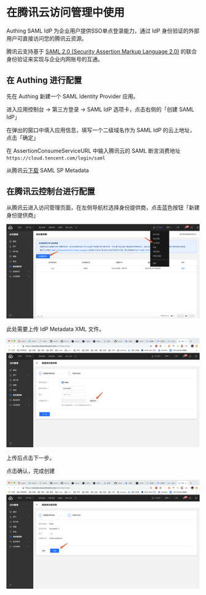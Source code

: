 # 在腾讯云访问管理中使用

Authing SAML IdP 为企业用户提供SSO单点登录能力，通过 IdP 身份验证的外部用户可直接访问您的腾讯云资源。

腾讯云支持基于 [SAML 2.0 \(Security Assertion Markup Language 2.0\)](https://wiki.oasis-open.org/security?spm=a2c4g.11186623.2.14.2d7838ddUNaoo9) 的联合身份验证来实现与企业内网账号的互通。

## 在 Authing 进行配置

先在 Authing 新建一个 SAML Identity Provider 应用。

进入应用控制台 -&gt; 第三方登录 -&gt; SAML IdP 选项卡，点击右侧的「创建 SAML IdP」

在弹出的窗口中填入应用信息，填写一个二级域名作为 SAML IdP 的云上地址，点击「确定」

在 AssertionConsumeServiceURL 中输入腾讯云的 SAML 断言消费地址`https://cloud.tencent.com/login/saml`

从腾讯云[下载](https://cloud.tencent.com/saml.xml) SAML SP Metadata

## 在腾讯云控制台进行配置

从腾讯云进入访问管理页面，在左侧导航栏选择身份提供商，点击蓝色按钮「新建身份提供商」

![&#x65B0;&#x5EFA;&#x8EAB;&#x4EFD;&#x63D0;&#x4F9B;&#x5546;](../../../.gitbook/assets/image%20%2899%29.png)

此处需要上传 IdP Metadata XML 文件。

![&#x4E0A;&#x4F20;&#x5143;&#x6570;&#x636E;&#x6587;&#x6863;](../../../.gitbook/assets/image%20%2882%29.png)

上传后点击下一步。

点击确认，完成创建

![&#x5BA1;&#x9605;](../../../.gitbook/assets/image%20%28121%29.png)

